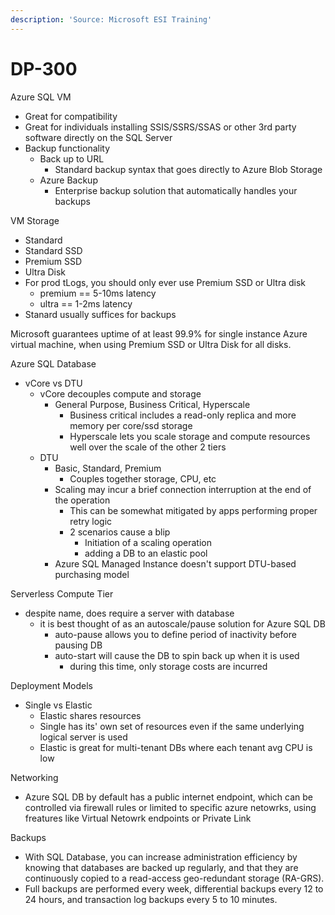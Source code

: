 ```yaml
---
description: 'Source: Microsoft ESI Training'
---
```


# DP-300

Azure SQL VM

* Great for compatibility&#x20;
* Great for individuals installing SSIS/SSRS/SSAS or other 3rd party software directly on the SQL Server
* Backup functionality
  * Back up to URL
    * Standard backup syntax that goes directly to Azure Blob Storage
  * Azure Backup
    * Enterprise backup solution that automatically handles your backups



VM Storage

* Standard
* Standard SSD
* Premium SSD
* Ultra Disk
* For prod tLogs, you should only ever use Premium SSD or Ultra disk
  * premium == 5-10ms latency
  * ultra == 1-2ms latency
* Stanard usually suffices for backups



Microsoft guarantees uptime of at least 99.9% for single instance Azure virtual machine, when using Premium SSD or Ultra Disk for all disks.



Azure SQL Database

* vCore vs DTU
  * vCore decouples compute and storage
    * General Purpose, Business Critical, Hyperscale
      * Business critical includes a read-only replica and more memory per core/ssd storage
      * Hyperscale lets you scale storage and compute resources well over the scale of the other 2 tiers
  * DTU
    * Basic, Standard, Premium
      * Couples together storage, CPU, etc
    * Scaling may incur a brief connection interruption at the end of the operation
      * This can be somewhat mitigated by apps performing proper retry logic
      * 2 scenarios cause a blip
        * Initiation of a scaling operation
        * adding a DB to an elastic pool
    * Azure SQL Managed Instance doesn't support DTU-based purchasing model

Serverless Compute Tier

* despite name, does require a server with database
  * it is best thought of as an autoscale/pause solution for Azure SQL DB
    * auto-pause allows you to define period of inactivity before pausing DB
    * auto-start will cause the DB to spin back up when it is used
      * during this time, only storage costs are incurred&#x20;

Deployment Models

* Single vs Elastic
  * Elastic shares resources
  * Single has its' own set of resources even if the same underlying logical server is used
  * Elastic is great for multi-tenant DBs where each tenant avg CPU is low

Networking

* Azure SQL DB by default has a public internet endpoint, which can be controlled via firewall rules or limited to specific azure netowrks, using freatures like Virtual Netowrk endpoints or Private Link

Backups

* With SQL Database, you can increase administration efficiency by knowing that databases are backed up regularly, and that they are continuously copied to a read-access geo-redundant storage (RA-GRS).
* Full backups are performed every week, differential backups every 12 to 24 hours, and transaction log backups every 5 to 10 minutes.

